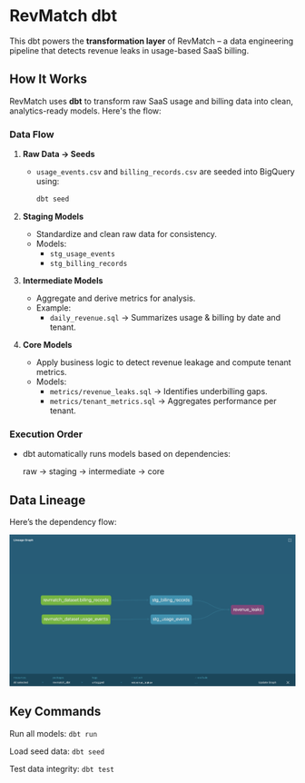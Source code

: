 # RevMatch dbt

This dbt powers the **transformation layer** of RevMatch – a data engineering pipeline that detects revenue leaks in usage-based SaaS billing.

## How It Works

RevMatch uses **dbt** to transform raw SaaS usage and billing data into clean, analytics-ready models. Here's the flow:

### **Data Flow**
1. **Raw Data → Seeds**
   - `usage_events.csv` and `billing_records.csv` are seeded into BigQuery using:

     ```bash
     dbt seed
     ```

2. **Staging Models**
   - Standardize and clean raw data for consistency.
   - Models:
     - `stg_usage_events`
     - `stg_billing_records`

3. **Intermediate Models**
   - Aggregate and derive metrics for analysis.
   - Example:
     - `daily_revenue.sql` → Summarizes usage & billing by date and tenant.

4. **Core Models**
   - Apply business logic to detect revenue leakage and compute tenant metrics.
   - Models:
     - `metrics/revenue_leaks.sql` → Identifies underbilling gaps.
     - `metrics/tenant_metrics.sql` → Aggregates performance per tenant.

### **Execution Order**
- dbt automatically runs models based on dependencies:
  
  raw → staging → intermediate → core

## Data Lineage
Here’s the dependency flow:

![Lineage Graph](./docs/images/lineage_graph.png)

## **Key Commands**
Run all models:
```dbt run```

Load seed data:
```dbt seed```

Test data integrity:
```dbt test```
